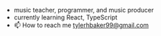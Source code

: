 - music teacher, programmer, and music producer
- currently learning React, TypeScript
- 📫 How to reach me tylerhbaker99@gmail.com

<!---
btylerh7/btylerh7 is a ✨ special ✨ repository because its `README.md` (this file) appears on your GitHub profile.
You can click the Preview link to take a look at your changes.
--->
